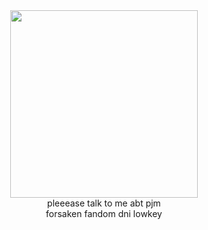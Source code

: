 <center>
  <img src="https://media1.tenor.com/m/7IeEldoyArUAAAAC/null-regretevator.gif" width=300>
  <br>
pleeease talk to me abt pjm
  <br>
  forsaken fandom dni lowkey
</center>
